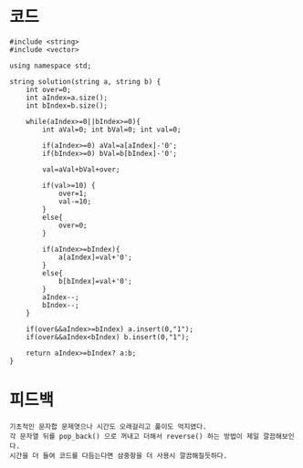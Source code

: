 # 코드

    #include <string>
    #include <vector>

    using namespace std;

    string solution(string a, string b) {    
        int over=0;
        int aIndex=a.size();
        int bIndex=b.size();

        while(aIndex>=0||bIndex>=0){
            int aVal=0; int bVal=0; int val=0;

            if(aIndex>=0) aVal=a[aIndex]-'0';
            if(bIndex>=0) bVal=b[bIndex]-'0';

            val=aVal+bVal+over;

            if(val>=10) {
                over=1;
                val-=10;
            }
            else{
                over=0;
            }

            if(aIndex>=bIndex){
                a[aIndex]=val+'0';            
            }
            else{
                b[bIndex]=val+'0';
            }        
            aIndex--;
            bIndex--;
        }

        if(over&&aIndex>=bIndex) a.insert(0,"1");
        if(over&&aIndex<bIndex) b.insert(0,"1");

        return aIndex>=bIndex? a:b;
    }

# 피드백

    기초적인 문자합 문제엿으나 시간도 오래걸리고 풀이도 억지였다.
    각 문자열 뒤를 pop_back() 으로 꺼내고 더해서 reverse() 하는 방법이 제일 깔끔해보인다.
    시간을 더 들여 코드를 다듬는다면 삼중항을 더 사용시 깔끔해질듯하다.